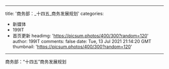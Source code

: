 
---
title: '商务部：_十四五_商务发展规划'
categories: 
 - 新媒体
 - 199IT
 - 首页更新
headimg: 'https://picsum.photos/400/300?random=120'
author: 199IT
comments: false
date: Tue, 13 Jul 2021 21:14:20 GMT
thumbnail: 'https://picsum.photos/400/300?random=120'
---

<div>   
商务部：“十四五”商务发展规划  
</div>
            